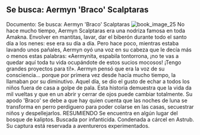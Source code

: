 ## Se busca: Aermyn 'Braco' Scalptaras
Documento: Se busca: Aermyn 'Braco' Scalptaras
![book_image_25](https://media.discordapp.net/attachments/1105643336989159555/1105648145804820561/25.jpg)
No hace mucho tiempo, Aermyn Scalptaras era una nodriza famosa en toda Amakna. Envolver en mantitas, lavar, dar el biberón durante todo el santo día a los nenes: ese era su día a día. Pero hace poco, mientras estaba lavando unos pañales, Aermyn oyó una voz en su cabeza que le decía más o menos estas palabras: «Aermynita, espabila tontorrona, ¡no te vas a quedar aquí toda tu vida ocupándote de estos sucios mocosos! ¡Tengo grandes proyectos para ti!». Aermyn pensó que era la voz de su consciencia... porque por primera vez desde hacía mucho tiempo, la llamaban por su diminutivo.
Aquel día, se dio el gusto de echar a todos los niños fuera de casa a golpe de pala. Esta historia demuestra que la vida da mil vueltas y que en un abrir y cerrar de ojos puede cambiar totalmente. Su apodo 'Braco' se debe a que hay quien cuenta que las noches de luna se transforma en perro perdiguero para poder colarse en las casas, secuestrar niños y despellejarlos.
RESUMIENDO
Se encuentra en algún lugar del bosque de kaliptos.
Buscada por infanticida.
Condenada a cárcel en Astrub.
Su captura está reservada a aventureros experimentados.
